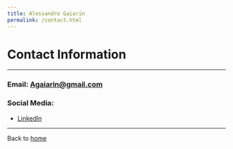```yaml
---
title: Alessandro Gaiarin
permalink: /contact.html
---
```

# Contact Information
---
### Email: Agaiarin@gmail.com
### Social Media:
- [LinkedIn](https://www.linkedin.com/in/alessandro-gaiarin-1058221a3/)


---
Back to [home](/)
